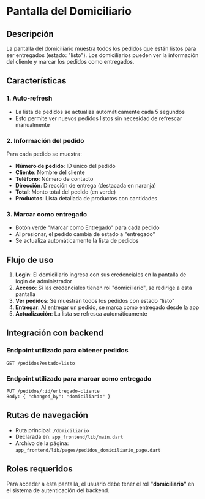 # Pantalla del Domiciliario

## Descripción
La pantalla del domiciliario muestra todos los pedidos que están listos para ser entregados (estado: "listo"). Los domiciliarios pueden ver la información del cliente y marcar los pedidos como entregados.

## Características

### 1. Auto-refresh
- La lista de pedidos se actualiza automáticamente cada 5 segundos
- Esto permite ver nuevos pedidos listos sin necesidad de refrescar manualmente

### 2. Información del pedido
Para cada pedido se muestra:
- **Número de pedido**: ID único del pedido
- **Cliente**: Nombre del cliente
- **Teléfono**: Número de contacto
- **Dirección**: Dirección de entrega (destacada en naranja)
- **Total**: Monto total del pedido (en verde)
- **Productos**: Lista detallada de productos con cantidades

### 3. Marcar como entregado
- Botón verde "Marcar como Entregado" para cada pedido
- Al presionar, el pedido cambia de estado a "entregado"
- Se actualiza automáticamente la lista de pedidos

## Flujo de uso

1. **Login**: El domiciliario ingresa con sus credenciales en la pantalla de login de administrador
2. **Acceso**: Si las credenciales tienen rol "domiciliario", se redirige a esta pantalla
3. **Ver pedidos**: Se muestran todos los pedidos con estado "listo"
4. **Entregar**: Al entregar un pedido, se marca como entregado desde la app
5. **Actualización**: La lista se refresca automáticamente

## Integración con backend

### Endpoint utilizado para obtener pedidos
```
GET /pedidos?estado=listo
```

### Endpoint utilizado para marcar como entregado
```
PUT /pedidos/:id/entregado-cliente
Body: { "changed_by": "domiciliario" }
```

## Rutas de navegación

- Ruta principal: `/domiciliario`
- Declarada en: `app_frontend/lib/main.dart`
- Archivo de la página: `app_frontend/lib/pages/pedidos_domiciliario_page.dart`

## Roles requeridos

Para acceder a esta pantalla, el usuario debe tener el rol **"domiciliario"** en el sistema de autenticación del backend.
